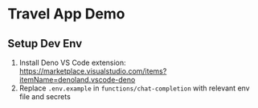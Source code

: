 # Travel App Demo

## Setup Dev Env

1. Install Deno VS Code extension: https://marketplace.visualstudio.com/items?itemName=denoland.vscode-deno
2. Replace `.env.example` in `functions/chat-completion` with relevant env file and secrets
